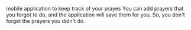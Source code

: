 mobile application to keep track of your prayes
You can add prayers that you forgot to do, and the application will save them for you. So, you don't forget the prayers you didn't do.


